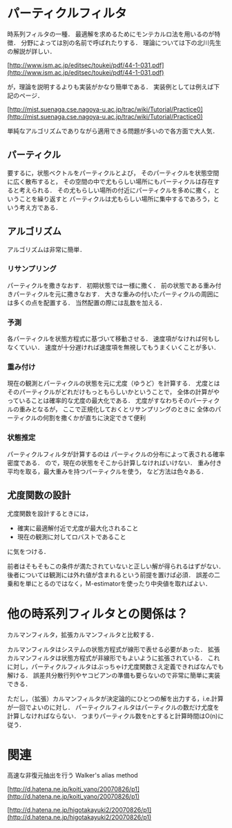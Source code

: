 # パーティクルフィルタ

時系列フィルタの一種．
最適解を求めるためにモンテカルロ法を用いるのが特徴．
分野によっては別の名前で呼ばれたりする．
理論については下の北川先生の解説が詳しい．

[http://www.ism.ac.jp/editsec/toukei/pdf/44-1-031.pdf](http://www.ism.ac.jp/editsec/toukei/pdf/44-1-031.pdf)

が，理論を説明するよりも実装がかなり簡単である．
実装例としては例えば下記のページ．

[http://mist.suenaga.cse.nagoya-u.ac.jp/trac/wiki/Tutorial/Practice0](http://mist.suenaga.cse.nagoya-u.ac.jp/trac/wiki/Tutorial/Practice0)

単純なアルゴリズムでありながら適用できる問題が多いので各方面で大人気．

## パーティクル

要するに，状態ベクトルをパーティクルとよび，
そのパーティクルを状態空間に広く散布すると，
その空間の中で尤もらしい場所にもパーティクルは存在すると考えられる．
その尤もらしい場所の付近にパーティクルを多めに撒く，ということを繰り返すと
パーティクルは尤もらしい場所に集中するであろう，という考え方である．


## アルゴリズム

アルゴリズムは非常に簡単．

### リサンプリング

パーティクルを撒きなおす．
初期状態では一様に撒く．
前の状態である重み付きパーティクルを元に撒きなおす．
大きな重みの付いたパーティクルの周囲には多くの点を配置する．
当然配置の際には乱数を加える．

### 予測

各パーティクルを状態方程式に基づいて移動させる．
速度項がなければ何もしなくていい．
速度が十分遅ければ速度項を無視してもうまくいくことが多い．

### 重み付け

現在の観測とパーティクルの状態を元に尤度（ゆうど）を計算する．
尤度とはそのパーティクルがどれだけもっともらしいかということで，
全体の計算がやっていることは確率的な尤度の最大化である．
尤度がすなわちそのパーティクルの重みとなるが，
ここで正規化しておくとリサンプリングのときに
全体のパーティクルの何割を撒くかが直ちに決定できて便利

### 状態推定

パーティクルフィルタが計算するのは
パーティクルの分布によって表される確率密度である．
ので，現在の状態をそこから計算しなければいけない．
重み付き平均を取る，最大重みを持つパーティクルを使う，
など方法は色々ある．

## 尤度関数の設計

尤度関数を設計するときには，

- 確実に最適解付近で尤度が最大化されること
- 現在の観測に対してロバストであること

に気をつける．

前者はそもそもこの条件が満たされていないと正しい解が得られるはずがない．
後者については観測には外れ値が含まれるという前提を置けば必須．
誤差の二乗和を単にとるのではなく，M-estimatorを使ったり中央値を取ればよい．


# 他の時系列フィルタとの関係は？

カルマンフィルタ，拡張カルマンフィルタと比較する．

カルマンフィルタはシステムの状態方程式が線形で表せる必要があった．
拡張カルマンフィルタは状態方程式が非線形でもよいように拡張されている．
これに対し，パーティクルフィルタはぶっちゃけ尤度関数さえ定義できればなんでも解ける．
誤差共分散行列やヤコビアンの準備も要らないので非常に簡単に実装できる．

ただし，（拡張）カルマンフィルタが決定論的にひとつの解を出力する，i.e.計算が一回でよいのに対し．
パーティクルフィルタはパーティクルの数だけ尤度を計算しなければならない．
つまりパーティクル数をnとすると計算時間はO(n)に従う．

# 関連

高速な非復元抽出を行う Walker's alias method

[http://d.hatena.ne.jp/koiti_yano/20070826/p1](http://d.hatena.ne.jp/koiti_yano/20070826/p1)

[http://d.hatena.ne.jp/higotakayuki2/20070826/p1](http://d.hatena.ne.jp/higotakayuki2/20070826/p1)
